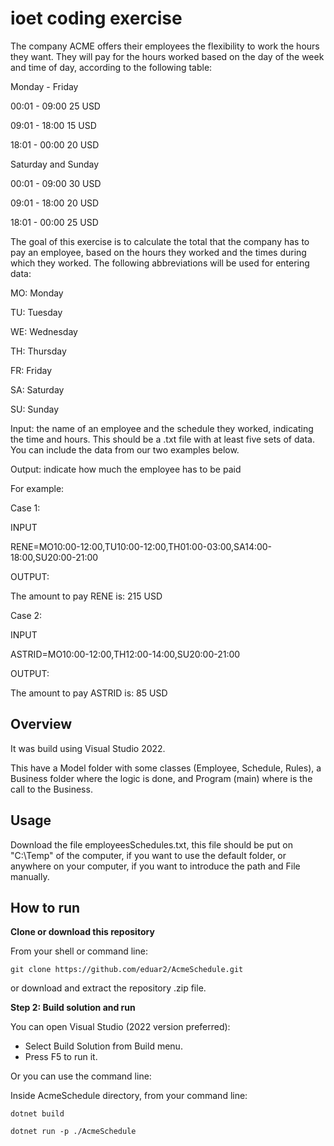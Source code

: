 # ioet coding exercise

The company ACME offers their employees the flexibility to work the hours they want. They will pay for the hours worked based on the day of the week and time of day, according to the following table:

Monday - Friday

00:01 - 09:00 25 USD

09:01 - 18:00 15 USD

18:01 - 00:00 20 USD

Saturday and Sunday

00:01 - 09:00 30 USD

09:01 - 18:00 20 USD

18:01 - 00:00 25 USD

The goal of this exercise is to calculate the total that the company has to pay an employee, based on the hours they worked and the times during which they worked. The following abbreviations will be used for entering data:

MO: Monday

TU: Tuesday

WE: Wednesday

TH: Thursday

FR: Friday

SA: Saturday

SU: Sunday

Input: the name of an employee and the schedule they worked, indicating the time and hours. This should be a .txt file with at least five sets of data. You can include the data from our two examples below.

Output: indicate how much the employee has to be paid

For example:

Case 1:

INPUT

RENE=MO10:00-12:00,TU10:00-12:00,TH01:00-03:00,SA14:00-18:00,SU20:00-21:00

OUTPUT:

The amount to pay RENE is: 215 USD

Case 2:

INPUT

ASTRID=MO10:00-12:00,TH12:00-14:00,SU20:00-21:00

OUTPUT:

The amount to pay ASTRID is: 85 USD

## Overview
It was build using Visual Studio 2022.

This have a Model folder with some classes (Employee, Schedule, Rules), a Business folder where the logic is done, and Program (main) where is the call to the Business.

## Usage
Download the file employeesSchedules.txt, this file should be put on "C:\Temp" of the computer, if you want to use the default folder, or anywhere on your computer, if you want to introduce the path and File manually.
## How to run 

**Clone or download this repository**

From your shell or command line:

```Shell
git clone https://github.com/eduar2/AcmeSchedule.git
```

or download and extract the repository .zip file.

**Step 2: Build solution and run**

You can open Visual Studio (2022 version preferred): 

- Select Build Solution from Build menu.
- Press F5 to run it. 

Or you can use the command line: 

Inside AcmeSchedule directory, from your command line:

```Shell
dotnet build
```

```Shell
dotnet run -p ./AcmeSchedule
```



